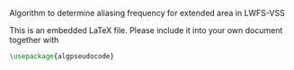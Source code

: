 
Algorithm to determine aliasing frequency for extended area in LWFS-VSS

This is an embedded LaTeX file. Please include it into your own document together with
```LaTeX
\usepackage{algpseudocode}
```
